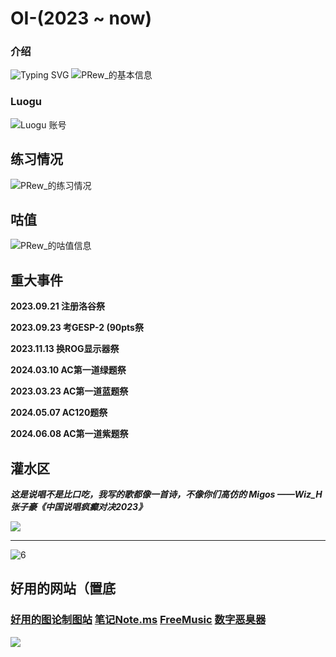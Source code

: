 # OI-(2023 ~ now)
### 介绍
![Typing SVG](https://readme-typing-svg.demolab.com?font=Fira+Code&weight=500&size=25&pause=100000000&color=F77A36&center=true&vCenter=true&multiline=true&repeat=false&random=false&width=435&lines=%E5%A4%A7%E5%AE%B6%E5%A5%BD%EF%BC%8C%E6%88%91%E6%98%AFPRew_) 
![PRew_的基本信息](https://api.jerryz.com.cn/about?id=1108078&dark_mode=true&disable_cache=true&card_width=750)




### Luogu
![Luogu 账号](https://img.shields.io/badge/nothing_exe_studio-Newbie_487-名字颜色编码?style=for-the-badge&logo=data:image/png;base64,iVBORw0KGgoAAAANSUhEUgAAACAAAAAgCAMAAABEpIrGAAAAHlBMVEX////2+v3s8/rX5/XB2vCnyemQu+N+sN5oo9lam9WWB43HAAAApUlEQVR42r2TSw7AIAhE+QzC3P/CTU0TF0W7KxsTHsIAQX43RfiRB5kqewPPAV4kY88tSZYfBZDxwYd+cNzmuwY4pgxW6IvrTUIFxV6J5eP2ZN9LkKxhIjpIEu8U058mlquZJgLzuTP1EYU9F1HHkcsjMBdvZRT0yMlKHLadMce0/Z+u89GNvvI19HbUs7hnV8RrLQCdjOBagEZTxADYOh/A/7vWC0EIBuA2gcjwAAAAAElFTkSuQmCC)

## **练习情况**
![PRew_的练习情况](https://api.jerryz.com.cn/practice?id=1108078&card_width=750&disable_cache=true&dark_mode=ture)
## **咕值**
![PRew_的咕值信息](http://api.jerryz.com.cn/guzhi?id=1108078&scores=100,34,0,8,0&dark_mode=true&disable_cache=true&card_width=750)

## 重大事件
**2023.09.21 注册洛谷祭**

**2023.09.23 考GESP-2 (90pts祭**

**2023.11.13 换ROG显示器祭**

**2024.03.10 AC第一道绿题祭**

**2023.03.23 AC第一道蓝题祭**

**2024.05.07 AC120题祭**

**2024.06.08 AC第一道紫题祭** 

## **灌水区**
***这是说唱不是比口吃，我写的歌都像一首诗，不像你们高仿的 Migos 
——Wiz_H张子豪《中国说唱疯癫对决2023》***

![](https://cdn.luogu.com.cn/upload/image_hosting/mv9b20lq.png?x-oss-process=image/resize,m_lfit,h_170,w_225)
***

![6](https://cdn.luogu.com.cn/upload/image_hosting/u5eb7yrp.png)

## 好用的网站（置底

### [好用的图论制图站](https://csacademy.com/app/graph_editor/)   [笔记Note.ms](https://note.ms/) [FreeMusic](http://tools.liumingye.cn/music/#//) [数字恶臭器](https://lab.magiconch.com/homo/)
![](https://img.paulzzh.com/touhou/random)
